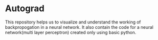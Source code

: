 # Autograd

This repository helps us to visualize and understand the working of backpropogation in a neural network. 
It also contain the code for a neural network(multi layer perceptron) created only using basic python.
